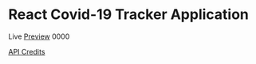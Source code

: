# React Covid-19 Tracker Application

Live [Preview](https://covid19-tracker-mr62.web.app/) 0000

[API Credits](https://covid19.mathdro.id/api/)

